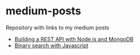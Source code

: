 # medium-posts
Repository with links to my medium posts

- [Building a REST API with Node.js and MongoDB](https://medium.com/@giovaniif/building-a-rest-api-with-node-js-and-mongodb-c470f18d67bd)
- [Binary search with Javascript](https://medium.com/@giovaniif/an-easy-way-to-make-binary-search-with-javascript-dcbaf48c2fe0)
